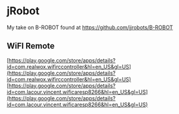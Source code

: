 # jRobot

My take on B-ROBOT found at https://github.com/jjrobots/B-ROBOT

## WiFI Remote

[https://play.google.com/store/apps/details?id=com.realwox.wifirccontroller&hl=en_US&gl=US](https://play.google.com/store/apps/details?id=com.realwox.wifirccontroller&hl=en_US&gl=US)
[https://play.google.com/store/apps/details?id=com.lacour.vincent.wificaresp8266&hl=en_US&gl=US](https://play.google.com/store/apps/details?id=com.lacour.vincent.wificaresp8266&hl=en_US&gl=US)
